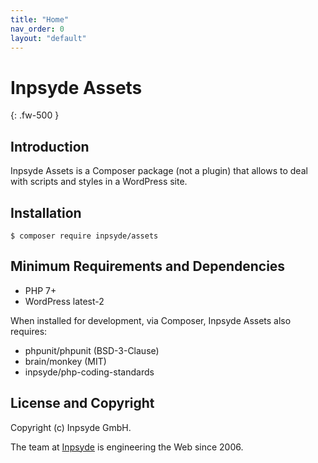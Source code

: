 ```yaml
---
title: "Home"
nav_order: 0
layout: "default"
---
```

# Inpsyde Assets
{: .fw-500 }


## Introduction
Inpsyde Assets is a Composer package (not a plugin) that allows to deal with scripts and styles in a WordPress site.

## Installation

```
$ composer require inpsyde/assets
```


## Minimum Requirements and Dependencies

* PHP 7+
* WordPress latest-2

When installed for development, via Composer, Inpsyde Assets also requires:

* phpunit/phpunit (BSD-3-Clause)
* brain/monkey (MIT)
* inpsyde/php-coding-standards

## License and Copyright

Copyright (c) Inpsyde GmbH.

The team at [Inpsyde](https://inpsyde.com) is engineering the Web since 2006.
